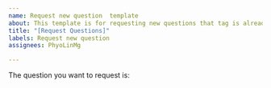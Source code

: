 ```yaml
---
name: Request new question  template
about: This template is for requesting new questions that tag is already existed.
title: "[Request Questions]"
labels: Request new question
assignees: PhyoLinMg

---
```


The question you want to request is:
